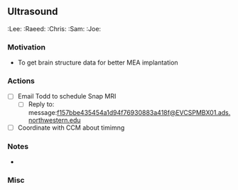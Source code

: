 ## Ultrasound
:Lee: :Raeed: :Chris: :Sam: :Joe: 

### Motivation
- To get brain structure data for better MEA implantation

### Actions
- [ ] Email Todd to schedule Snap MRI
  - [ ] Reply to: message:<f157bbe435454a1d94f76930883a418f@EVCSPMBX01.ads.northwestern.edu>
- [ ] Coordinate with CCM about timimng

### Notes
- 

### Misc


